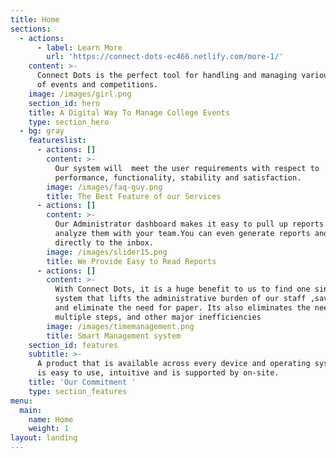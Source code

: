 ```yaml
---
title: Home
sections:
  - actions:
      - label: Learn More
        url: 'https://connect-dots-ec466.netlify.com/more-1/'
    content: >-
      Connect Dots is the perfect tool for handling and managing various types
      of events and competitions.
    image: /images/girl.png
    section_id: hero
    title: A Digital Way To Manage College Events
    type: section_hero
  - bg: gray
    featureslist:
      - actions: []
        content: >-
          Our system will  meet the user requirements with respect to
          performance, functionality, stability and satisfaction.
        image: /images/faq-guy.png
        title: The Best Feature of our Services
      - actions: []
        content: >-
          Our Administrator dashboard makes it easy to pull up reports and
          analyze them with your team.You can even generate reports and receipts
          directly to the inbox.
        image: /images/slider15.png
        title: We Provide Easy to Read Reports
      - actions: []
        content: >-
          With Connect Dots, it is a huge benefit to us to find one single
          system that lifts the administrative burden of our staff ,saves time
          and eliminate the need for paper. Its also eliminates the need for
          multiple steps, and other major inefficiencies
        image: /images/timemanagement.png
        title: Smart Management system
    section_id: features
    subtitle: >-
      A product that is available across every device and operating system that
      is easy to use, intuitive and is supported by on-site.
    title: 'Our Commitment '
    type: section_features
menu:
  main:
    name: Home
    weight: 1
layout: landing
---
```


